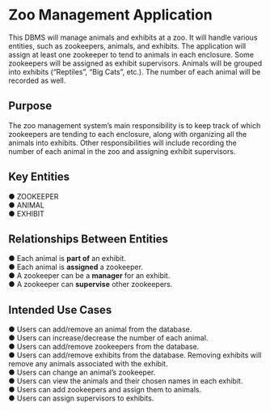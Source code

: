# Zoo Management Application
This DBMS will manage animals and exhibits at a zoo. It will handle various entities, such as zookeepers, animals, and exhibits. The application will assign at least one zookeeper to tend to animals in each enclosure. Some zookeepers will be assigned as exhibit supervisors. Animals will be grouped into exhibits (“Reptiles”, “Big Cats”, etc.). The number of each animal will be recorded as well. 
## Purpose
The zoo management system’s main responsibility is to keep track of which zookeepers are tending to each enclosure, along with organizing all the animals into exhibits. Other responsibilities will include recording the number of each animal in the zoo and assigning exhibit supervisors.
## Key Entities
●	ZOOKEEPER\
●	ANIMAL\
●	EXHIBIT
## Relationships Between Entities
●	Each animal is **part of** an exhibit.\
●	Each animal is **assigned** a zookeeper.\
●	A zookeeper can be a **manager** for an exhibit.\
●	A zookeeper can **supervise** other zookeepers.
## Intended Use Cases
●	Users can add/remove an animal from the database. \
●	Users can increase/decrease the number of each animal.\
●	Users can add/remove zookeepers from the database.\
●	Users can add/remove exhibits from the database. Removing exhibits will remove any animals associated with the exhibit.\
●	Users can change an animal’s zookeeper.\
●	Users can view the animals and their chosen names in each exhibit.\
●	Users can add zookeepers and assign them to animals.\
●	Users can assign supervisors to exhibits.

